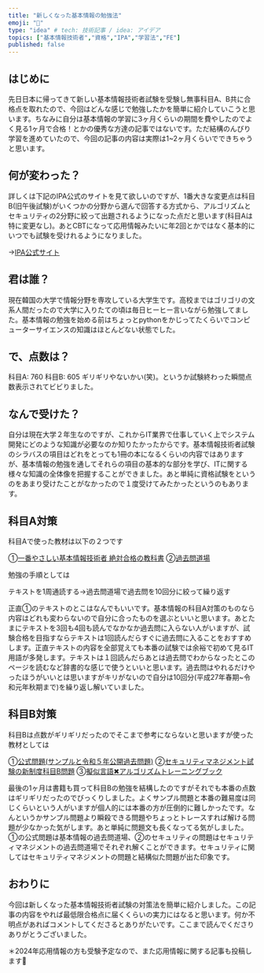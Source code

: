 ```yaml
---
title: "新しくなった基本情報の勉強法"
emoji: "🐙"
type: "idea" # tech: 技術記事 / idea: アイデア
topics: ["基本情報技術者","資格","IPA","学習法","FE"]
published: false
---
```


## はじめに
先日日本に帰ってきて新しい基本情報技術者試験を受験し無事科目A、B共に合格点を取れたので、今回はどんな感じで勉強したかを簡単に紹介していこうと思います。ちなみに自分は基本情報の学習に3ヶ月くらいの期間を費やしたのでよく見る1ヶ月で合格！とかの優秀な方達の記事ではないです。ただ結構のんびり学習を進めていたので、今回の記事の内容は実際は1~2ヶ月くらいでできちゃうと思います。

## 何が変わった？
詳しくは下記のIPA公式のサイトを見て欲しいのですが、1番大きな変更点は科目B(旧午後試験)がいくつかの分野から選んで回答する方式から、アルゴリズムとセキュリティの2分野に絞って出題されるようになった点だと思います(科目Aは特に変更なし)。あとCBTになって応用情報みたいに年2回とかではなく基本的にいつでも試験を受けれるようになりました。

→[IPA公式サイト](https://www.ipa.go.jp/shiken/syllabus/henkou/2022/20220425.html)

## 君は誰？
現在韓国の大学で情報分野を専攻している大学生です。高校まではゴリゴリの文系人間だったので大学に入りたての頃は毎日ヒーヒー言いながら勉強してました。基本情報の勉強を始める前はちょっとpythonをかじってたくらいでコンピューターサイエンスの知識はほとんどない状態でした。
## で、点数は？
科目A:   760
科目B:   605
ギリギリやないかい(笑)。というか試験終わった瞬間点数表示されてビビりました。

## なんで受けた？
自分は現在大学２年生なのですが、これからIT業界で仕事していく上でシステム開発にどのような知識が必要なのか知りたかったからです。基本情報技術者試験のシラバスの項目はどれをとっても1冊の本になるくらいの内容ではありますが、基本情報の勉強を通してそれらの項目の基本的な部分を学び、ITに関する様々な知識の全体像を把握することができました。あと単純に資格試験をというのをあまり受けたことがなかったので１度受けてみたかったというのもあります。

## 科目A対策
科目Aで使った教材は以下の２つです


①[一番やさしい基本情報技術者 絶対合格の教科書](https://www.amazon.co.jp/%E3%80%90%E4%BB%A4%E5%92%8C%EF%BC%95%E5%B9%B4%E5%BA%A6%E3%80%91-%E3%81%84%E3%81%A1%E3%81%B0%E3%82%93%E3%82%84%E3%81%95%E3%81%97%E3%81%84-%E5%9F%BA%E6%9C%AC%E6%83%85%E5%A0%B1%E6%8A%80%E8%A1%93%E8%80%85-%E7%B5%B6%E5%AF%BE%E5%90%88%E6%A0%BC%E3%81%AE%E6%95%99%E7%A7%91%E6%9B%B8%EF%BC%8B%E5%87%BA%E3%82%8B%E9%A0%86%E5%95%8F%E9%A1%8C%E9%9B%86-%E9%AB%98%E6%A9%8B-%E4%BA%AC%E4%BB%8B/dp/4815618410)
②[過去問道場](https://www.fe-siken.com/fekakomon.php)

勉強の手順としては

テキストを1周通読する→過去問道場で過去問を10回分に絞って繰り返す

正直①のテキストのとこはなんでもいいです。基本情報の科目A対策のものなら内容はどれも変わらないので自分に合ったものを選ぶといいと思います。あとたまにテキストを3回も4回も読んでなかなか過去問に入らない人がいますが、試験合格を目指すならテキストは1回読んだらすぐに過去問に入ることをおすすめします。正直テキストの内容を全部覚えても本番の試験では余裕で初めて見るIT用語が多発します。テキストは１回読んだらあとは過去問でわからなったとこのページを読むなど辞書的な感じで使うといいと思います。過去問はやれるだけやったほうがいいとは思いますがキリがないので自分は10回分(平成27年春期~令和元年秋期まで)を繰り返し解いていました。


## 科目B対策
科目Bは点数がギリギリだったのでそこまで参考にならないと思いますが使った教材としては

①[公式問題(サンプルと令和５年公開過去問題)](https://www.fe-siken.com/fekakomon.php)
②[セキュリティマネジメント試験の新制度科目B問題](https://www.sg-siken.com/)
③[擬似言語✖︎アルゴリズムトレーニングブック](https://www.amazon.co.jp/%E5%9F%BA%E6%9C%AC%E6%83%85%E5%A0%B1%E6%8A%80%E8%A1%93%E8%80%85%E3%80%90%E7%A7%91%E7%9B%AEB%E3%80%91%E3%82%A2%E3%83%AB%E3%82%B4%E3%83%AA%E3%82%BA%E3%83%A0%C3%97%E6%93%AC%E4%BC%BC%E8%A8%80%E8%AA%9E-%E3%83%88%E3%83%AC%E3%83%BC%E3%83%8B%E3%83%B3%E3%82%B0%E3%83%96%E3%83%83%E3%82%AF-%E5%A4%A7%E6%BB%9D-%E3%81%BF%E3%82%84%E5%AD%90/dp/4297135191/ref=sr_1_3?__mk_ja_JP=%E3%82%AB%E3%82%BF%E3%82%AB%E3%83%8A&crid=13IWIHZDFB5M5&keywords=%E3%82%A2%E3%83%AB%E3%82%B4%E3%83%AA%E3%82%BA%E3%83%A0%E3%83%88%E3%83%AC%E3%83%BC%E3%83%8B%E3%83%B3%E3%82%B0&qid=1693027587&s=books&sprefix=%E3%82%A2%E3%83%AB%E3%82%B4%E3%83%AA%E3%82%BA%E3%83%A0%E3%83%88%E3%83%AC%E3%83%BC%E3%83%8B%E3%83%B3%E3%82%B0%2Cstripbooks%2C187&sr=1-3)

最後の1ヶ月は書籍も買って科目Bの勉強を結構したのですがそれでも本番の点数はギリギリだったのでびっくりしました。よくサンプル問題と本番の難易度は同じくらいという人がいますが個人的には本番の方が圧倒的に難しかったです。なんというかサンプル問題より瞬殺できる問題やちょっとトレースすれば解ける問題が少なかった気がします。あと単純に問題文も長くなってる気がしました。①の公式問題は基本情報の過去問道場、②のセキュリティの問題はセキュリティマネジメントの過去問道場でそれぞれ解くことができます。セキュリティに関してはセキュリティマネジメントの問題と結構似た問題が出た印象です。
## おわりに
今回は新しくなった基本情報技術者試験の対策法を簡単に紹介しました。この記事の内容をやれば最低限合格点に届くくらいの実力にはなると思います。何か不明点があればコメントしてくださるとありがたいです。ここまで読んでくださりありがとうございました。

＊2024年応用情報の方も受験予定なので、また応用情報に関する記事も投稿します💪
